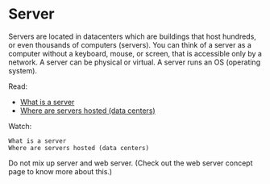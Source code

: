 # Server

Servers are located in datacenters which are buildings that host hundreds, or even thousands of computers (servers). You can think of a server as a computer without a keyboard, mouse, or screen, that is accessible only by a network. A server can be physical or virtual. A server runs an OS (operating system).

Read:

- [What is a server](https://www.youtube.com/watch?v=B1ANfsDyjeA)
- [Where are servers hosted (data centers)](https://www.youtube.com/watch?t=33&v=iuqXFC_qIvA&feature=youtu.be)

Watch:

    What is a server
    Where are servers hosted (data centers)

Do not mix up server and web server. (Check out the web server concept page to know more about this.)
